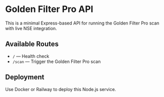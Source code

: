 # Golden Filter Pro API

This is a minimal Express-based API for running the Golden Filter Pro scan with live NSE integration.

## Available Routes

- `/` — Health check
- `/scan` — Trigger the Golden Filter Pro scan

## Deployment

Use Docker or Railway to deploy this Node.js service.